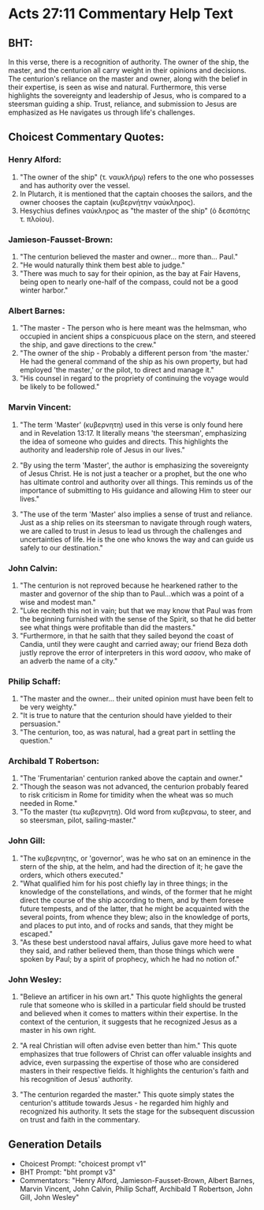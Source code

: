 # Acts 27:11 Commentary Help Text

## BHT:
In this verse, there is a recognition of authority. The owner of the ship, the master, and the centurion all carry weight in their opinions and decisions. The centurion's reliance on the master and owner, along with the belief in their expertise, is seen as wise and natural. Furthermore, this verse highlights the sovereignty and leadership of Jesus, who is compared to a steersman guiding a ship. Trust, reliance, and submission to Jesus are emphasized as He navigates us through life's challenges.

## Choicest Commentary Quotes:
### Henry Alford:
1. "The owner of the ship" (τ. ναυκλήρῳ) refers to the one who possesses and has authority over the vessel.
2. In Plutarch, it is mentioned that the captain chooses the sailors, and the owner chooses the captain (κυβερνήτην ναύκληρος).
3. Hesychius defines ναύκληρος as "the master of the ship" (ὁ δεσπότης τ. πλοίου).

### Jamieson-Fausset-Brown:
1. "The centurion believed the master and owner... more than... Paul." 
2. "He would naturally think them best able to judge." 
3. "There was much to say for their opinion, as the bay at Fair Havens, being open to nearly one-half of the compass, could not be a good winter harbor."

### Albert Barnes:
1. "The master - The person who is here meant was the helmsman, who occupied in ancient ships a conspicuous place on the stern, and steered the ship, and gave directions to the crew." 
2. "The owner of the ship - Probably a different person from 'the master.' He had the general command of the ship as his own property, but had employed 'the master,' or the pilot, to direct and manage it." 
3. "His counsel in regard to the propriety of continuing the voyage would be likely to be followed."

### Marvin Vincent:
1. "The term 'Master' (κυβερνητη) used in this verse is only found here and in Revelation 13:17. It literally means 'the steersman', emphasizing the idea of someone who guides and directs. This highlights the authority and leadership role of Jesus in our lives."

2. "By using the term 'Master', the author is emphasizing the sovereignty of Jesus Christ. He is not just a teacher or a prophet, but the one who has ultimate control and authority over all things. This reminds us of the importance of submitting to His guidance and allowing Him to steer our lives."

3. "The use of the term 'Master' also implies a sense of trust and reliance. Just as a ship relies on its steersman to navigate through rough waters, we are called to trust in Jesus to lead us through the challenges and uncertainties of life. He is the one who knows the way and can guide us safely to our destination."

### John Calvin:
1. "The centurion is not reproved because he hearkened rather to the master and governor of the ship than to Paul...which was a point of a wise and modest man." 
2. "Luke reciteth this not in vain; but that we may know that Paul was from the beginning furnished with the sense of the Spirit, so that he did better see what things were profitable than did the masters." 
3. "Furthermore, in that he saith that they sailed beyond the coast of Candia, until they were caught and carried away; our friend Beza doth justly reprove the error of interpreters in this word ασσον, who make of an adverb the name of a city."

### Philip Schaff:
1. "The master and the owner... their united opinion must have been felt to be very weighty."
2. "It is true to nature that the centurion should have yielded to their persuasion."
3. "The centurion, too, as was natural, had a great part in settling the question."

### Archibald T Robertson:
1. "The 'Frumentarian' centurion ranked above the captain and owner."
2. "Though the season was not advanced, the centurion probably feared to risk criticism in Rome for timidity when the wheat was so much needed in Rome."
3. "To the master (τω κυβερνητη). Old word from κυβερναω, to steer, and so steersman, pilot, sailing-master."

### John Gill:
1. "The κυβερνητης, or 'governor', was he who sat on an eminence in the stern of the ship, at the helm, and had the direction of it; he gave the orders, which others executed."
2. "What qualified him for his post chiefly lay in three things; in the knowledge of the constellations, and winds, of the former that he might direct the course of the ship according to them, and by them foresee future tempests, and of the latter, that he might be acquainted with the several points, from whence they blew; also in the knowledge of ports, and places to put into, and of rocks and sands, that they might be escaped."
3. "As these best understood naval affairs, Julius gave more heed to what they said, and rather believed them, than those things which were spoken by Paul; by a spirit of prophecy, which he had no notion of."

### John Wesley:
1. "Believe an artificer in his own art." This quote highlights the general rule that someone who is skilled in a particular field should be trusted and believed when it comes to matters within their expertise. In the context of the centurion, it suggests that he recognized Jesus as a master in his own right.

2. "A real Christian will often advise even better than him." This quote emphasizes that true followers of Christ can offer valuable insights and advice, even surpassing the expertise of those who are considered masters in their respective fields. It highlights the centurion's faith and his recognition of Jesus' authority.

3. "The centurion regarded the master." This quote simply states the centurion's attitude towards Jesus - he regarded him highly and recognized his authority. It sets the stage for the subsequent discussion on trust and faith in the commentary.


## Generation Details
- Choicest Prompt: "choicest prompt v1"
- BHT Prompt: "bht prompt v3"
- Commentators: "Henry Alford, Jamieson-Fausset-Brown, Albert Barnes, Marvin Vincent, John Calvin, Philip Schaff, Archibald T Robertson, John Gill, John Wesley"

